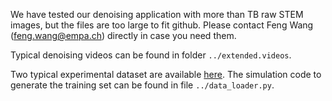 We have tested our denoising application with more than TB raw STEM images, but the files are too large to fit github.
Please contact Feng Wang (feng.wang@empa.ch) directly in case you need them.

Typical denoising videos can be found in folder `../extended.videos`.

Two typical experimental dataset are available [here](http://144.91.70.240/d/25822e291351488780e5/).
The simulation code to generate the training set can be found in file `../data_loader.py`.



